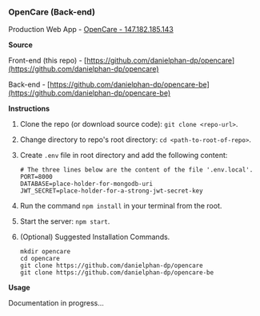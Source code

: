 ### OpenCare (Back-end)

Production Web App - [OpenCare - 147.182.185.143](http://147.182.185.143/)

**Source**

Front-end (this repo) - [https://github.com/danielphan-dp/opencare](https://github.com/danielphan-dp/opencare)

Back-end - [https://github.com/danielphan-dp/opencare-be](https://github.com/danielphan-dp/opencare-be)

**Instructions**

1. Clone the repo (or download source code): `git clone <repo-url>`.
2. Change directory to repo's root directory: `cd <path-to-root-of-repo>`.
3. Create `.env` file in root directory and add the following content:
    ````
    # The three lines below are the content of the file '.env.local'.
    PORT=8000
    DATABASE=place-holder-for-mongodb-uri
    JWT_SECRET=place-holder-for-a-strong-jwt-secret-key
    ````
4. Run the command `npm install` in your terminal from the root.

5. Start the server: `npm start`.

6. (Optional) Suggested Installation Commands.
    ````
    mkdir opencare
    cd opencare
    git clone https://github.com/danielphan-dp/opencare
    git clone https://github.com/danielphan-dp/opencare-be
    ````

**Usage**

Documentation in progress...
